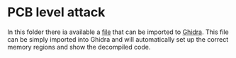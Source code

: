 # PCB level attack

In this folder there ia available a [file](ZB25VQ16@DIP8.bin.gzf) that can be imported to [Ghidra](https://ghidra-sre.org/). This file can be simply imported into Ghidra and will automatically set up the correct memory regions and show the decompiled code.